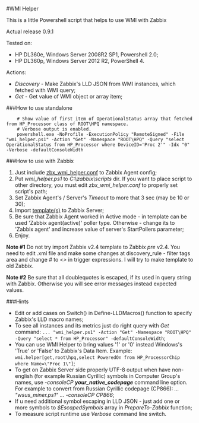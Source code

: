 #WMI Helper 

This is a little Powershell script that helps to use WMI with Zabbix

Actual release 0.9.1

Tested on:
- HP DL360e, Windows Server 2008R2 SP1, Powershell 2.0;
- HP DL360p, Windows Server 2012 R2, PowerShell 4.

Actions:
- _Discovery_ - Make Zabbix's LLD JSON from WMI instances, which fetched with WMI query;
- _Get_       - Get value of WMI object or array item;


###How to use standalone

        # Show value of first item of OperationalStatus array that fetched from HP_Processor class of ROOT\HPQ namespace.
        # Verbose output is enabled.
        powershell.exe -NoProfile -ExecutionPolicy "RemoteSigned" -File "wmi_helper.ps1" -Action "Get" -Namespace "ROOT\HPQ" -Query "select OperationalStatus from HP_Processor where DeviceID='Proc 2'" -Idx "0" -Verbose -defaultConsoleWidth 


###How to use with Zabbix
1. Just include [zbx\_wmi\_helper.conf](https://github.com/zbx-sadman/wmi/tree/master/Zabbix_Templates/zbx_wmi_helper.conf) to Zabbix Agent config;
2. Put _wmi\_helper.ps1_ to _C:\zabbix\scripts_ dir. If you want to place script to other directory, you must edit _zbx\_wmi\_helper.conf_ to properly set script's path; 
3. Set Zabbix Agent's / Server's _Timeout_ to more that 3 sec (may be 10 or 30);
4. Import [template(s)](https://github.com/zbx-sadman/wmi/tree/master/Zabbix_Templates) to Zabbix Server;
5. Be sure that Zabbix Agent worked in Active mode - in template can be used 'Zabbix agent(active)' poller type. Otherwise - change its to 'Zabbix agent' and increase value of server's StartPollers parameter;
6. Enjoy.

**Note #1**
Do not try import Zabbix v2.4 template to Zabbix _pre_ v2.4. You need to edit .xml file and make some changes at discovery_rule - filter tags area and change _#_ to _<>_ in trigger expressions. I will try to make template to old Zabbix.

**Note #2**
Be sure that all doublequotes is escaped, if its used in query string with Zabbix. Otherwise you will see error messages instead expected values.

###Hints
- Edit or add cases on Switch() in Define-LLDMacros() function to specify Zabbix's LLD macro names;
- To see all instances and its metrics just do right query with _Get_ command: `... "wmi_helper.ps1" -Action "Get" -Namespace "ROOT\HPQ" -Query "select * from HP_Processor" -defaultConsoleWidth`;
- You can use WMI Helper to bring values '1' or '0' instead Windows's 'True' or 'False' to Zabbix's Data Item. Example: `wmi.helper[get,root\hpq,select PoweredOn from HP_ProcessorChip where Name=\"Proc 1\"]`;
- To get on Zabbix Server side properly UTF-8 output when have non-english (for example Russian Cyrillic) symbols in Computer Group's names, use  _-consoleCP **your_native_codepage**_ command line option. For example to convert from Russian Cyrillic codepage (CP866): _... "wsus_miner.ps1"  ... -consoleCP CP866_;
- If u need additional symbol escaping in LLD JSON - just add one or more symbols to _$EscapedSymbols_ array in _PrepareTo-Zabbix_ function;
- To measure script runtime use _Verbose_ command line switch.
